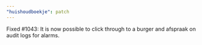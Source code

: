 ```yaml
---
"huishoudboekje": patch
---
```


Fixed #1043: It is now possible to click through to a burger and afspraak on audit logs for alarms.
